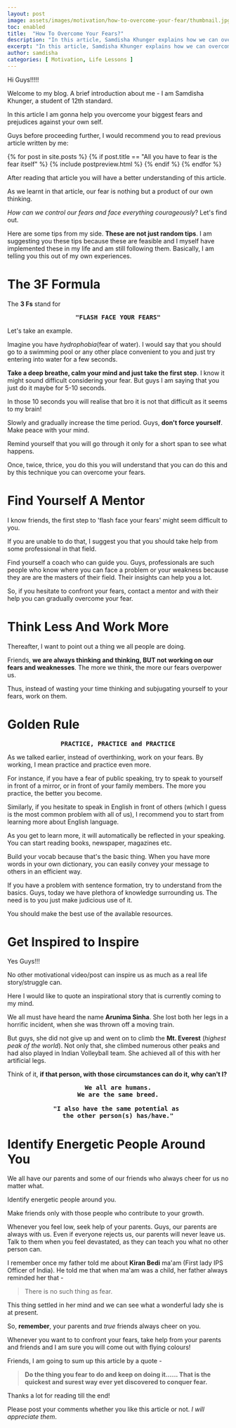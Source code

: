 ```yaml
---
layout: post
image: assets/images/motivation/how-to-overcome-your-fear/thumbnail.jpg
toc: enabled
title:  "How To Overcome Your Fears?"
description: "In this article, Samdisha Khunger explains how we can overcome our fears in any aspect of our life."
excerpt: "In this article, Samdisha Khunger explains how we can overcome our fears in any aspect of our life."
author: samdisha
categories: [ Motivation, Life Lessons ]
---
```


Hi Guys!!!!!

Welcome to my blog. A brief introduction about me - I am Samdisha Khunger, a student of 12th standard. 

In this article I am gonna help you overcome your biggest fears and prejudices against your own self.

Guys before proceeding further, I would recommend you to read previous article written by me:

{% for post in site.posts %} 
    {% if post.title == "All you have to fear is the fear itself" %}
        {% include postpreview.html %}
    {% endif %}
{% endfor %}

After reading that article you will have a better understanding of this article.

As we learnt in that article, our fear is nothing but a product of our own thinking.

*How can we control our fears and face everything courageously*? Let's find out.

Here are some tips from my side. **These are not just random tips**. I am suggesting you these tips because these are feasible and I myself have implemented these in my life and am still following them. Basically, I am telling you this out of my own experiences.

# The 3F Formula
The **3 Fs** stand for

<pre><center><b>"FLASH FACE YOUR FEARS"</b></center></pre>

Let's take an example.

Imagine you have *hydrophobia*(fear of water). I would say that you should go to a swimming pool or any other place convenient to you and just try entering into water for a few seconds. 

**Take a deep breathe, calm your mind and just take the first step**. I know it might sound difficult considering your fear. But guys I am saying that you just do it maybe for 5-10 seconds.

In those 10 seconds you will realise that bro it is not that difficult as it seems to my brain! 

Slowly and gradually increase the time period. Guys, **don't force yourself**. Make peace with your mind. 

Remind yourself that you will go through it only for a short span to see what happens.

Once, twice, thrice, you do this you will understand that you can do this and by this technique you can overcome your fears.

# Find Yourself A Mentor

I know friends, the first step to 'flash face your fears' might seem difficult to you. 

If you are unable to do that, I suggest you that you should take help from some professional in that field. 

Find yourself a coach who can guide you. Guys, professionals are such people who know where you can face a problem or your weakness because they are are the masters of their field. Their insights can help you a lot.

So, if you hesitate to confront your fears, contact a mentor and with their help you can gradually overcome your fear.

# Think Less And Work More

Thereafter, I want to point out a thing we all people are doing.

Friends, **we are always thinking and thinking, BUT not working on our fears and weaknesses**. The more we think, the more our fears overpower us. 

Thus, instead of wasting your time thinking and subjugating yourself to your fears, work on them.

# Golden Rule

<pre><center><b>PRACTICE, PRACTICE and PRACTICE</b></center></pre>

As we talked earlier, instead of overthinking, work on your fears. By working, I mean practice and practice even more.

For instance, if you have a fear of public speaking, try to speak to yourself in front of a mirror, or in front of your family members. The more you practice, the better you become.

Similarly, if you hesitate to speak in English in front of others (which I guess is the most common problem with all of us), I recommend you to start from learning more about English language. 

As you get to learn more, it will automatically be reflected in your speaking. You can start reading books, newspaper, magazines etc. 

Build your vocab because that's the basic thing. When you have more words in your own dictionary, you can easily convey your message to others in an efficient way.

If you have a problem with sentence formation, try to understand from the basics. Guys, today we have plethora of knowledge surrounding us. The need is to you just make judicious use of it. 

You should make the best use of the available resources.

# Get Inspired to Inspire

Yes Guys!!!

No other motivational video/post can inspire us as much as a real life story/struggle can. 

Here I would like to quote an inspirational story that is currently coming to my mind. 

We all must have heard the name **Arunima Sinha**. She lost both her legs in a horrific incident, when she was thrown off a moving train. 

But guys, she did not give up and went on to climb the **Mt. Everest** (*highest peak of the world*). Not only that, she climbed numerous other peaks and had also played in Indian Volleyball team. She achieved all of this with her artificial legs. 

Think of it, **if that person, with those circumstances can do it, why can't I?**

<pre><center><b>We all are humans.<br />We are the same breed.

"I also have the same potential as 
the other person(s) has/have."</b></center></pre>

# Identify Energetic People Around You

We all have our parents and some of our friends who always cheer for us no matter what.

Identify energetic people around you.

Make friends only with those people who contribute to your growth.

Whenever you feel low, seek help of your parents. Guys, our parents are always with us. Even if everyone rejects us, our parents will never leave us. Talk to them when you feel devastated, as they can teach you what no other person can.

I remember once my father told me about **Kiran Bedi** ma'am (First lady IPS Officer of India). He told me that when ma'am was a child, her father always reminded her that - 

> There is no such thing as fear.

This thing settled in her mind and we can see what a wonderful lady she is at present.

So, **remember**, your parents and *true* friends always cheer on you.

Whenever you want to to confront your fears, take help from your parents and friends and I am sure you will come out with flying colours! 

Friends, I am going to sum up this article by a quote - 

> **Do the thing you fear to do and keep on doing it...... That is the quickest and surest way ever yet discovered to conquer fear.**

Thanks a lot for reading till the end! 

Please post your comments whether you like this article or not. *I will appreciate them*.
